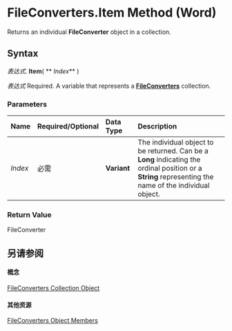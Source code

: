 
# FileConverters.Item Method (Word)

Returns an individual  **FileConverter** object in a collection.


## Syntax

 _表达式_. **Item**( ** _Index_** )

 _表达式_ Required. A variable that represents a **[FileConverters](b9b8fc53-1c8e-224d-726a-4edf172ca647.md)** collection.


### Parameters



|**Name**|**Required/Optional**|**Data Type**|**Description**|
|:-----|:-----|:-----|:-----|
| _Index_|必需|**Variant**|The individual object to be returned. Can be a  **Long** indicating the ordinal position or a **String** representing the name of the individual object.|

### Return Value

FileConverter


## 另请参阅


#### 概念


[FileConverters Collection Object](b9b8fc53-1c8e-224d-726a-4edf172ca647.md)
#### 其他资源


[FileConverters Object Members](http://msdn.microsoft.com/library/09a5b214-58e0-9b97-2ac3-e8a6f71dd657%28Office.15%29.aspx)